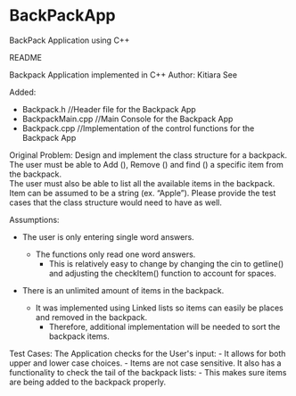 # BackPackApp
BackPack Application using C++


README

Backpack Application implemented in C++
Author: Kitiara See

Added: 
- Backpack.h		//Header file for the Backpack App
- BackpackMain.cpp	//Main Console for the Backpack App
- Backpack.cpp		//Implementation of the control functions for the Backpack App


Original Problem:
	Design and implement the class structure for a backpack.
	The user must be able to Add (), Remove () and find () a specific item from the backpack.  
	The user must also be able to list all the available items in the backpack. 
	Item can be assumed to be a string (ex. “Apple”). 
	Please provide the test cases that the class structure would need to have as well. 


Assumptions:
- The user is only entering single word answers. 
	- The functions only read one word answers. 
		- This is relatively easy to change by changing the cin to getline() and
		  adjusting the checkItem() function to account for spaces.
	
- There is an unlimited amount of items in the backpack.
	- It was implemented using Linked lists so items can easily be places and 
	  removed in the backpack.
		- Therefore, additional implementation will be needed to sort the backpack 
		  items.
		 
Test Cases:
	The Application checks for the User's input:
		- It allows for both upper and lower case choices.
		- Items are not case sensitive.
	It also has a functionality to check the tail of the backpack lists:
		- This makes sure items are being added to the backpack properly.
